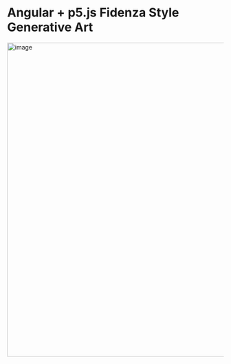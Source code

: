 # Angular + p5.js Fidenza Style Generative Art

<img width="730" alt="image" src="https://github.com/user-attachments/assets/8bb97e66-d3b7-4349-925e-029322e04b5f" />


